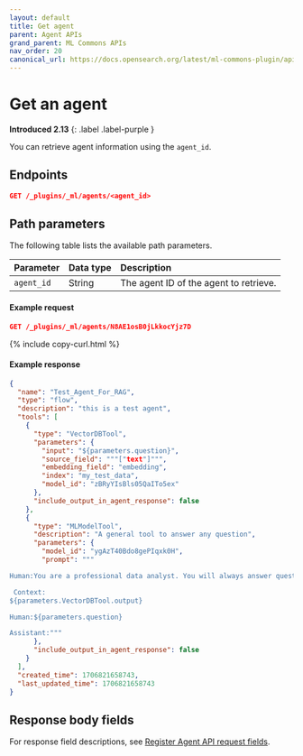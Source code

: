 ```yaml
---
layout: default
title: Get agent
parent: Agent APIs
grand_parent: ML Commons APIs
nav_order: 20
canonical_url: https://docs.opensearch.org/latest/ml-commons-plugin/api/agent-apis/get-agent/
---
```


# Get an agent
**Introduced 2.13**
{: .label .label-purple }

You can retrieve agent information using the `agent_id`.

## Endpoints

```json
GET /_plugins/_ml/agents/<agent_id>
```

## Path parameters

The following table lists the available path parameters. 

| Parameter | Data type | Description |
| :--- | :--- | :--- |
| `agent_id` | String | The agent ID of the agent to retrieve. |


#### Example request

```json
GET /_plugins/_ml/agents/N8AE1osB0jLkkocYjz7D
```
{% include copy-curl.html %}

#### Example response

```json
{
  "name": "Test_Agent_For_RAG",
  "type": "flow",
  "description": "this is a test agent",
  "tools": [
    {
      "type": "VectorDBTool",
      "parameters": {
        "input": "${parameters.question}",
        "source_field": """["text"]""",
        "embedding_field": "embedding",
        "index": "my_test_data",
        "model_id": "zBRyYIsBls05QaITo5ex"
      },
      "include_output_in_agent_response": false
    },
    {
      "type": "MLModelTool",
      "description": "A general tool to answer any question",
      "parameters": {
        "model_id": "ygAzT40Bdo8gePIqxk0H",
        "prompt": """

Human:You are a professional data analyst. You will always answer question based on the given context first. If the answer is not directly shown in the context, you will analyze the data and find the answer. If you don't know the answer, just say don't know. 

 Context:
${parameters.VectorDBTool.output}

Human:${parameters.question}

Assistant:"""
      },
      "include_output_in_agent_response": false
    }
  ],
  "created_time": 1706821658743,
  "last_updated_time": 1706821658743
}
```

## Response body fields

For response field descriptions, see [Register Agent API request fields]({{site.url}}{{site.baseurl}}/ml-commons-plugin/api/agent-apis/register-agent#request-body-fields).